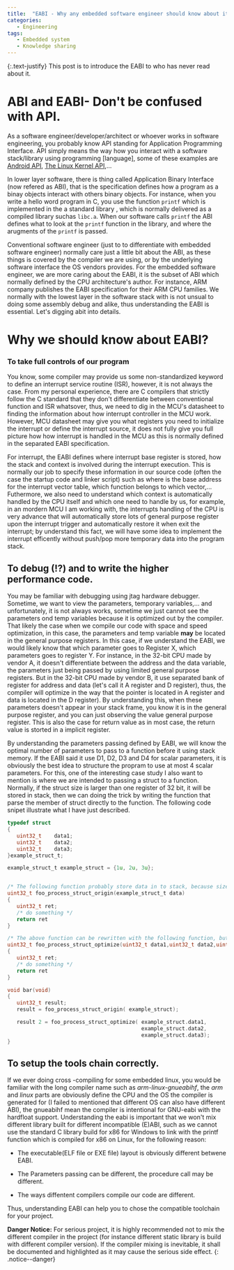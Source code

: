```yaml
---
title:  "EABI - Why any embedded software engineer should know about it."
categories:
   - Engineering
tags:
   - Embedded system
   - Knowledge sharing
---
```

{:.text-justify}
This post is to introduce the EABI to who has never read about it.
# ABI and EABI- Don't be confused with API.

As a software engineer/developer/architect or whoever works in software engineering, you probably know API standing for Application Programming Interface. API simply means the way how you interact with a software stack/library using programming [language], some of these examples are [Android API](https://developer.android.com/reference), [The Linux Kernel API](https://www.kernel.org/doc/htmldocs/kernel-api/),... 

In lower layer software, there is thing called Application Binary Interface (now refered as ABI), that is the specification defines how a program as a binay objects interact with others binary objects. For instance, when you write a hello word program in C, you use the function `printf` which is implemented in the a standard library , which is normally delivered as a compiled library suchas `libc.a`. When our software calls `printf` the ABI defines what to look at the `printf` function in the library, and where the arugments of the `printf` is passed.

Conventional software engineer (just to to differentiate with embedded software engineer) normally care just a little bit about the ABI, as these things is covered by the compiler we are using, or by the underlying software interface the OS vendors provides. For the embedded software engineer, we are more caring about the EABI, it is the subset of ABI which normally defined by the CPU architecture's author. For instance, ARM company publishes the EABI specification for their ARM CPU families.  We normally with the lowest layer in the software stack with is not unsual to doing some assembly debug and alike, thus understanding the EABI is essential. Let's digging abit into details.

# Why we should know about EABI?

### To take full controls of our program

You know, some compiler may provide us some non-standardized keyword to define an interrupt service routine (ISR), however, it is not always the case. From my personal experience, there are C compilers that strictly follow the C standard that they don't differentiate between conventional  function and ISR whatsover, thus, we need to dig in the MCU's datasheet to finding the information about how interrupt controller in the MCU work. However, MCU datasheet may give you what registers you need to initialize the interrupt or define the interrupt source, it does not fully give you full picture how how interrupt is handled in the MCU as this is normally defined in the separated EABI specification.

For interrupt, the EABI defines where interrupt base register is stored, how the stack and context is involved during the interrupt execution. This is normally our job to specify these information in our source code (often the case the startup code and linker script) such as where is the base address for the interrupt vector table, which function belongs to which vector,... Futhermore, we also need to understand which context is automatically handled by the CPU itself and which one need to handle by us, for example, in an mordern MCU I am working with, the interrupts handling of the CPU is very advance that will automatically store lots of general purpose register upon the interrupt trigger and automatically restore it when exit the interrupt; by understand this fact, we will have some idea to implement the interrupt efficently without push/pop more temporary data into the program stack.

## To debug (!?) and to write the higher performance code.

You may be familiar with debugging using jtag hardware debugger. Sometime, we want to view the parameters, temporary variables,... and unfortunately, it is not always works, sometime we just cannot see the parameters ond temp variables because it is optimized out by the compiler. That likely the case when we compile our code with space and speed optimization, in this case, the parameters and temp variable **may** be located in the general purpose registers. In this case, if we understand the EABI, we would likely know that which parameter goes to Register X, which parameters goes to register Y. For instance, in the 32-bit CPU made by vendor A, it doesn't differentiate between the address and the data variable, the parameters just being passed by using limited general purpose registers. But in the 32-bit CPU made by vendor B, it use separated bank of register for address and data (let's call it A register and D register), thus, the compiler will optimize in the way that the pointer is located in A register and data is located in the D register). By understanding this, when these parameters doesn't appear in your stack frame, you know it is in the general purpose register, and you can just observing the value general purpose register.  This is also the case for return value as in most case, the return value is storted in a implicit register.

By understanding the parameters passing defined by EABI, we will know the optimal number of parameters to pass to a function before it using stack memory. If the EABI said it use D1, D2, D3 and D4 for scalar parameters, it is obviously the best idea to structure the propram to use at most 4 scalar parameters. For this, one of the interesting case study I also want to mention is where we are intended to passing a struct to a function. Normally, if the struct size is larger than one register of 32 bit, it will be stored in stack, then we can doing the trick by writing the function that parse the member of struct directly to the function. The following code snipet illustrate what I have just described.

```c
typedef struct 
{
   uint32_t    data1;
   uint32_t    data2;
   uint32_t    data3;
}example_struct_t;

example_struct_t example_struct = {1u, 2u, 3u};


/* The following function probably store data in to stack, because size of struct is 3 words (12 bytes) */
uint32_t foo_process_struct_origin(example_struct_t data)
{
   uint32_t ret;
   /* do something */
   return ret
}

/* The above function can be rewritten with the following function, but use 3 params */
uint32_t foo_process_struct_optimize(uint32_t data1,uint32_t data2,uint32_t data3)
{
   uint32_t ret;
   /* do something */
   return ret
}

void bar(void)
{
   uint32_t result;
   result = foo_process_struct_origin( example_struct);

   result 2 = foo_process_struct_optimize( example_struct.data1,
                                           example_struct.data2,
                                           example_struct.data3);
}
```

## To setup the tools chain correctly.

If we ever doing cross -compiling for some embedded linux, you would be familiar with the long compiler name such as *arm-linux-gnueabihf*, the *arm* and *linux* parts are obviously define the CPU and the OS the compiler is generated for (I failed to mentioned that different OS can also have different ABI), the gnueabihf mean the compiler is intentional for GNU-eabi with the hardfloat support. Understanding the eabi is important that we won't mix different library built for different incompatible (E)ABI, such as we cannot use the standard C library build for x86 for Windows to link with the printf function which is compiled for x86 on Linux, for the following reason:

* The executable(ELF file or EXE file) layout is obviously different betwene EABI.

* The Parameters passing can be different, the procedure call may be different.

* The ways diffentent compilers compile our code are different.

Thus, understanding EABI can help you to chose the compatible toolchain for your project.

**Danger Notice:** For serious project, it is highly recommended not to mix the different compiler in the project (for instance different static library is build with different compiler version). If the compiler mixing is inevitable, it shall be documented and highlighted as it may cause the serious side effect.
{: .notice--danger}

